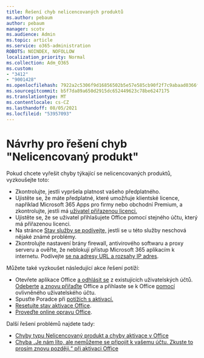 ```yaml
---
title: Řešení chyb nelicencovaných produktů
ms.author: pebaum
author: pebaum
manager: scotv
ms.audience: Admin
ms.topic: article
ms.service: o365-administration
ROBOTS: NOINDEX, NOFOLLOW
localization_priority: Normal
ms.collection: Adm_O365
ms.custom:
- "3412"
- "9001428"
ms.openlocfilehash: 7922a2c5306f9d16856502b5e57e585cb90f2f7c9abaad0366f72ed46de786d5
ms.sourcegitcommit: b5f7da89a650d2915dc652449623c78be6247175
ms.translationtype: MT
ms.contentlocale: cs-CZ
ms.lasthandoff: 08/05/2021
ms.locfileid: "53957093"
---
```

# <a name="suggestions-for-solving-unlicensed-product-errors"></a>Návrhy pro řešení chyb "Nelicencovaný produkt"

Pokud chcete vyřešit chyby týkající se nelicencovaných produktů, vyzkoušejte toto:

- Zkontrolujte, jestli vypršela platnost vašeho předplatného.
- Ujistěte se, že máte předplatné, které umožňuje klientské licence, například Microsoft 365 Apps pro firmy nebo obchodní Premium, a zkontrolujte, jestli má [uživatel přiřazenou licenci.](https://docs.microsoft.com/microsoft-365/admin/add-users/add-users) 
- Ujistěte se, že se uživatel přihlašujete Office pomocí stejného účtu, který má přiřazenou licenci.
- Na stránce [Stav služby se podívejte,](https://docs.microsoft.com/office365/enterprise/view-service-health) jestli se u této služby neschová nějaké známé problémy.
- Zkontrolujte nastavení brány firewall, antivirového softwaru a proxy serveru a ověřte, že neblokují přístup Microsoft 365 aplikacím k internetu. Podívejte [se na adresy URL a rozsahy IP adres](https://docs.microsoft.com/office365/enterprise/urls-and-ip-address-ranges).

Můžete také vyzkoušet následující akce řešení potíží: 

- Otevřete aplikace Office [a odhlásit se](https://support.office.com/article/5a20dc11-47e9-4b6f-945d-478cb6d92071) z existujících uživatelských účtů. [Odeberte](https://docs.microsoft.com/microsoft-365/admin/manage/remove-licenses-from-users) [a znovu přiřaďte](https://docs.microsoft.com/microsoft-365/admin/manage/assign-licenses-to-users) Office a přihlaste se k Office [pomocí](https://support.office.com/article/628ea040-f265-49de-b986-be09c3ebf8a9) ovlivněného uživatelského účtu.
- Spusťte Poradce při [potížích s aktivací.](https://aka.ms/SARA-OfficeActivation-Alchemy)
- [Resetujte stav aktivace Office](https://docs.microsoft.com/office365/troubleshoot/activation/reset-office-365-proplus-activation-state). 
- [Proveďte online opravu Office](https://support.office.com/Article/7821d4b6-7c1d-4205-aa0e-a6b40c5bb88b).

Další řešení problémů najdete tady: 

- [Chyby typu Nelicencovaný produkt a chyby aktivace v Office](https://support.office.com/Article/0d23d3c0-c19c-4b2f-9845-5344fedc4380)
- [Chyba „Je nám líto, ale nemůžeme se připojit k vašemu účtu. Zkuste to prosím znovu později.“ při aktivaci Office](https://docs.microsoft.com/office/troubleshoot/activation-installation/issue-when-activate-office-from-office-365)